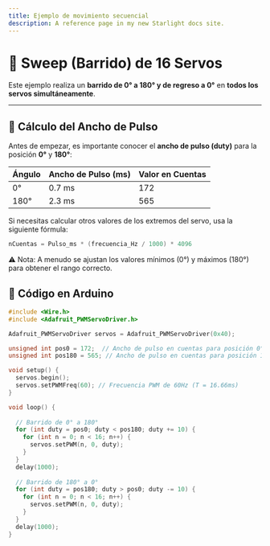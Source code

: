 ```yaml
---
title: Ejemplo de movimiento secuencial
description: A reference page in my new Starlight docs site.
---
```


# 📌 Sweep (Barrido) de 16 Servos

Este ejemplo realiza un **barrido de 0° a 180° y de regreso a 0°** en **todos los servos simultáneamente**.

---

## 📌 Cálculo del Ancho de Pulso

Antes de empezar, es importante conocer el **ancho de pulso (duty)** para la posición **0°** y **180°**:

| Ángulo | Ancho de Pulso (ms) | Valor en Cuentas |
|--------|---------------------|------------------|
| 0°     | 0.7 ms             | 172              |
| 180°   | 2.3 ms             | 565              |

Si necesitas calcular otros valores de los extremos del servo, usa la siguiente fórmula:

```cpp
nCuentas = Pulso_ms * (frecuencia_Hz / 1000) * 4096
```

⚠️ Nota: A menudo se ajustan los valores mínimos (0°) y máximos (180°) para obtener el rango correcto.

## 📌  Código en Arduino

```cpp
#include <Wire.h>
#include <Adafruit_PWMServoDriver.h>

Adafruit_PWMServoDriver servos = Adafruit_PWMServoDriver(0x40);

unsigned int pos0 = 172;  // Ancho de pulso en cuentas para posición 0°
unsigned int pos180 = 565; // Ancho de pulso en cuentas para posición 180°

void setup() {
  servos.begin();  
  servos.setPWMFreq(60); // Frecuencia PWM de 60Hz (T = 16.66ms)
}

void loop() {
  
  // Barrido de 0° a 180°
  for (int duty = pos0; duty < pos180; duty += 10) {
    for (int n = 0; n < 16; n++) {
      servos.setPWM(n, 0, duty);
    }   
  }
  delay(1000);
  
  // Barrido de 180° a 0°
  for (int duty = pos180; duty > pos0; duty -= 10) {
    for (int n = 0; n < 16; n++) {
      servos.setPWM(n, 0, duty);
    }   
  }
  delay(1000);
}

```